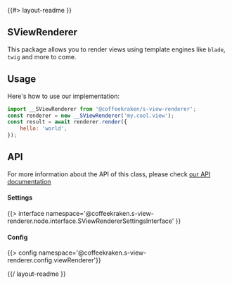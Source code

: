 <!--
/**
 * @name            README
 * @namespace       doc
 * @type            Markdown
 * @platform        md
 * @status          stable
 * @menu            Documentation           /doc/readme
 *
 * @since           2.0.0
 * @author    Olivier Bossel <olivier.bossel@gmail.com> (https://coffeekraken.io)
 */
-->

{{#> layout-readme }}

## SViewRenderer

This package allows you to render views using template engines like `blade`, `twig` and more to come.

## Usage

Here's how to use our implementation:

```js
import __SViewRenderer from '@coffeekraken/s-view-renderer';
const renderer = new __SViewRenderer('my.cool.view');
const result = await renderer.render({
    hello: 'world',
});
```

## API

For more information about the API of this class, please check [our API documentation](/api/@coffeekraken.s-view-renderer.node.SViewRenderer)

#### Settings

{{> interface namespace='@coffeekraken.s-view-renderer.node.interface.SViewRendererSettingsInterface' }}

#### Config

{{> config namespace='@coffeekraken.s-view-renderer.config.viewRenderer'}}

{{/ layout-readme }}
